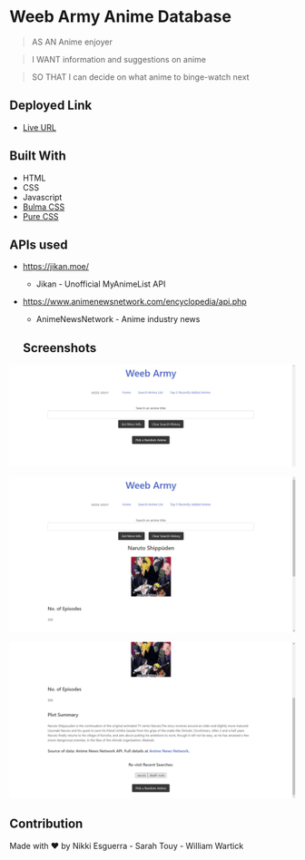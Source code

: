 # Weeb Army Anime Database

 >AS AN Anime enjoyer

 >I WANT information and suggestions on anime
 
 >SO THAT I can decide on what anime to binge-watch next

## Deployed Link
* [Live URL](https://desguerra.github.io/weeb-army/)

## Built With
* HTML
* CSS
* Javascript
* [Bulma CSS](https://bulma.io/)
* [Pure CSS](https://purecss.io/)

## APIs used 

* https://jikan.moe/ 
  * Jikan - Unofficial MyAnimeList API

* https://www.animenewsnetwork.com/encyclopedia/api.php 
  * AnimeNewsNetwork - Anime industry news
  
  ## Screenshots

![screenshot 1 of project](assets/images/SS1.PNG)

![screenshot 2 of project](assets/images/SS2.PNG)

![screenshot 3 of project](assets/images/SS3.PNG)

## Contribution
Made with ❤️ by Nikki Esguerra - Sarah Touy - William Wartick
